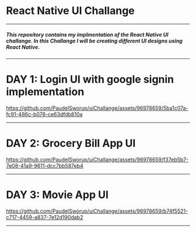 # React Native UI Challange

<hr/>
<h5>This repository contains my implmentation of the React Native UI challange. In this Challange I will be creating different UI designs using React Native.</h5>
<hr/>

# DAY 1: Login UI with google signin implementation

https://github.com/PaudelSworup/uiChallange/assets/96978659/5ba1c07a-fc91-486c-b078-ce63dfdb810a

<hr/>

# DAY 2: Grocery Bill App UI

https://github.com/PaudelSworup/uiChallange/assets/96978659/f37eb5b7-7e08-41a9-9611-dcc7bb587eb4

<hr/>

# DAY 3: Movie App UI

 https://github.com/PaudelSworup/uiChallange/assets/96978659/b74f5521-c717-4459-a837-7e12d190dab2

<hr/>



